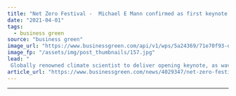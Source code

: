 ```yaml
---
title: "Net Zero Festival -  Michael E Mann confirmed as first keynote speaker"
date: "2021-04-01"
tags: 
  - business green
source: "business green"
image_url: "https://www.businessgreen.com/api/v1/wps/5a24369/71e70f93-db66-469a-aab2-8e76b503830a/7/BGNZF20-Logo-185x114.jpg"
image_fp: "/assets/img/post_thumbnails/157.jpg"
lead: "
 Globally renowned climate scientist to deliver opening keynote, as wave of high profile partners confirmed for the second annual Net Zero Festival ..."
article_url: "https://www.businessgreen.com/news/4029347/net-zero-festival-michael-mann-confirmed-keynote-speaker"
---
```


---
